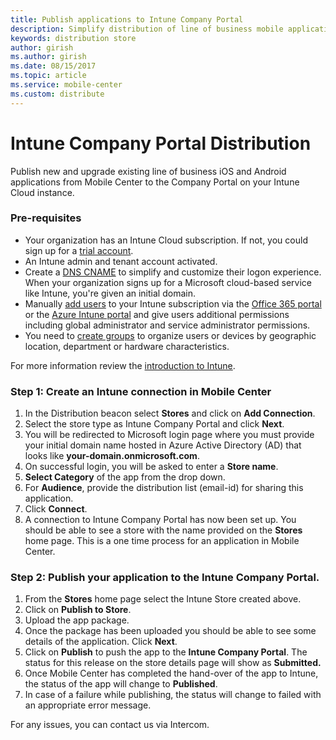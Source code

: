 ```yaml
---
title: Publish applications to Intune Company Portal
description: Simplify distribution of line of business mobile applications to the Company Portal on Intune
keywords: distribution store
author: girish
ms.author: girish
ms.date: 08/15/2017
ms.topic: article
ms.service: mobile-center
ms.custom: distribute
---
```


# Intune Company Portal Distribution 

Publish new and upgrade existing line of business iOS and Android applications from Mobile Center to the Company Portal on your Intune Cloud instance.

### Pre-requisites

* Your organization has an Intune Cloud subscription. If not, you could sign up for a [trial account](https://portal.office.com/Signup/Signup.aspx?OfferId=40BE278A-DFD1-470a-9EF7-9F2596EA7FF9&dl=INTUNE_A&ali=1#0%20).
* An Intune admin and tenant account activated. 
* Create a [DNS CNAME](https://docs.microsoft.com/intune/custom-domain-name-configure) to simplify and customize their logon experience. When your organization signs up for a Microsoft cloud-based service like Intune, you're given an initial domain.
* Manually [add users](https://docs.microsoft.com/intune/users-add) to your Intune subscription via the [Office 365 portal](https://www.office.com/signin) or the [Azure Intune portal](https://portal.azure.com/#blade/Microsoft_Intune_DeviceSettings/ExtensionLandingBlade/overview) and give users additional permissions including global administrator and service administrator permissions.
* You need to [create groups](https://docs.microsoft.com/intune/groups-add) to organize users or devices by geographic location, department or hardware characteristics.

For more information review the [introduction to Intune](https://docs.microsoft.com/intune/introduction-intune).


### Step 1: Create an Intune connection in Mobile Center

1. In the Distribution beacon select **Stores** and click on **Add Connection**.  
2. Select the store type as Intune Company Portal and click **Next**. 
3. You will be redirected to Microsoft login page where you must provide your initial domain name hosted in Azure Active Directory (AD) that looks like **your-domain.onmicrosoft.com**.
4. On successful login, you will be asked to enter a **Store name**.
5. **Select Category** of the app from the drop down. 
6. For **Audience**, provide the distribution list (email-id) for sharing this application.
7. Click **Connect**.
8. A connection to Intune Company Portal has now been set up. You should be able to see a store with the name provided on the **Stores** home page. This is a one time process for an application in Mobile Center.

### Step 2: Publish your application to the Intune Company Portal.

1. From the **Stores** home page select the Intune Store created above. 
2. Click on **Publish to Store**.
3. Upload the app package. 
4. Once the package has been uploaded you should be able to see some details of the application. Click **Next**.
5. Click on **Publish** to push the app to the **Intune Company Portal**. The status for this release on the store details page will show as **Submitted.**
6. Once Mobile Center has completed the hand-over of the app to Intune, the status of the app will change to **Published**.
7. In case of a failure while publishing, the status will change to failed with an appropriate error message. 

For any issues, you can contact us via Intercom. 